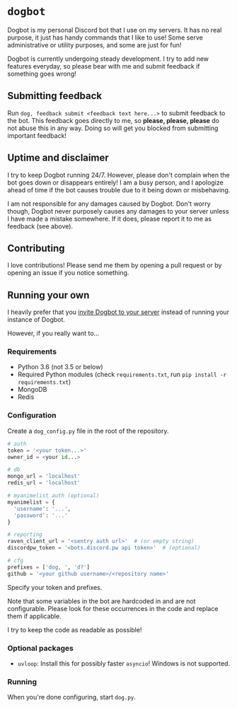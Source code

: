 # `dogbot`

Dogbot is my personal Discord bot that I use on my servers. It has no real
purpose, it just has handy commands that I like to use! Some serve
administrative or utility purposes, and some are just for fun!

Dogbot is currently undergoing steady development. I try to add new features
everyday, so please bear with me and submit feedback if something goes wrong!

## Submitting feedback

Run `dog, feedback submit <feedback text here...>` to submit feedback to the
bot. This feedback goes directly to me, so **please, please, please** do not
abuse this in any way. Doing so will get you blocked from submitting important
feedback!

## Uptime and disclaimer

I try to keep Dogbot running 24/7. However, please don't complain when the bot
goes down or disappears entirely! I am a busy person, and I apologize ahead of
time if the bot causes trouble due to it being down or misbehaving.

I am not responsible for any damages caused by Dogbot. Don't worry though,
Dogbot never purposely causes any damages to your server unless I have made a
mistake somewhere. If it does, please report it to me as feedback (see above).

## Contributing

I love contributions! Please send me them by opening a pull request or by
opening an issue if you notice something.

## Running your own

I heavily prefer that you [invite Dogbot to your server](https://discordapp.com/oauth2/authorize?permissions=8&scope=bot&client_id=295770389584412683) instead of running your instance of Dogbot.

However, if you really want to...

### Requirements

- Python 3.6 (not 3.5 or below)
- Required Python modules (check `requirements.txt`, run `pip install -r requirements.txt`)
- MongoDB
- Redis

### Configuration

Create a `dog_config.py` file in the root of the repository.

```py
# auth
token = '<your token...>'
owner_id = <your id...>

# db
mongo_url = 'localhost'
redis_url = 'localhost'

# myanimelist auth (optional)
myanimelist = {
  'username': '...',
  'password': '...'
}

# reporting
raven_client_url = '<sentry auth url>'  # (or empty string)
discordpw_token = '<bots.discord.pw api token>'  # (optional)

# cfg
prefixes = ['dog, ', 'd?']
github = '<your github username>/<repository name>'
```

Specify your token and prefixes.

Note that some variables in the bot are hardcoded in and are not configurable.
Please look for these occurrences in the code and replace them if applicable.

I try to keep the code as readable as possible!

### Optional packages

 - `uvloop`: Install this for possibly faster `asyncio`! Windows is not
   supported.

### Running

When you're done configuring, start `dog.py`.
